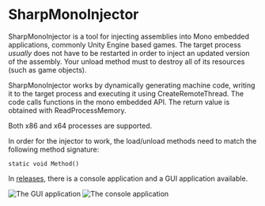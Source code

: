 # SharpMonoInjector
SharpMonoInjector is a tool for injecting assemblies into Mono embedded applications, commonly Unity Engine based games. The target process *usually* does not have to be restarted in order to inject an updated version of the assembly. Your unload method must to destroy all of its resources (such as game objects).

SharpMonoInjector works by dynamically generating machine code, writing it to the target process and executing it using CreateRemoteThread. The code calls functions in the mono embedded API. The return value is obtained with ReadProcessMemory.

Both x86 and x64 processes are supported.

In order for the injector to work, the load/unload methods need to match the following method signature:

    static void Method()

In [releases](https://github.com/djalolovtk/SharpMonoInjector/releases), there is a console application and a GUI application available.

![The GUI application](https://i.imgur.com/mPMwlu1.png)
![The console application](https://i.imgur.com/cz8Gyxa.png)
